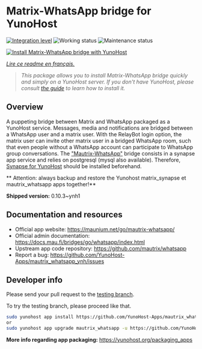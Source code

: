 <!--
N.B.: This README was automatically generated by https://github.com/YunoHost/apps/tree/master/tools/README-generator
It shall NOT be edited by hand.
-->

# Matrix-WhatsApp bridge for YunoHost

[![Integration level](https://dash.yunohost.org/integration/mautrix_whatsapp.svg)](https://dash.yunohost.org/appci/app/mautrix_whatsapp) ![Working status](https://ci-apps.yunohost.org/ci/badges/mautrix_whatsapp.status.svg) ![Maintenance status](https://ci-apps.yunohost.org/ci/badges/mautrix_whatsapp.maintain.svg)

[![Install Matrix-WhatsApp bridge with YunoHost](https://install-app.yunohost.org/install-with-yunohost.svg)](https://install-app.yunohost.org/?app=mautrix_whatsapp)

*[Lire ce readme en français.](./README_fr.md)*

> *This package allows you to install Matrix-WhatsApp bridge quickly and simply on a YunoHost server.
If you don't have YunoHost, please consult [the guide](https://yunohost.org/#/install) to learn how to install it.*

## Overview

A puppeting bridge between Matrix and WhatsApp packaged as a YunoHost service.
Messages, media and notifications are bridged between a WhatsApp user and a matrix user.
With the RelayBot login option, the matrix user can invite other matrix user in a bridged WhatsApp room, such that even people without a WhatsApp account can participate to WhatsApp group conversations.
The ["Mautrix-WhatsApp"](https://docs.mau.fi/bridges/go/whatsapp/index.html) bridge consists in a synapse app service and relies on postgresql (mysql also available).
Therefore, [Synapse for YunoHost](https://github.com/YunoHost-Apps/synapse_ynh) should be installed beforehand.

** Attention: always backup and restore the Yunohost matrix_synapse et mautrix_whatsapp apps together!**


**Shipped version:** 0.10.3~ynh1
## Documentation and resources

* Official app website: <https://maunium.net/go/mautrix-whatsapp/>
* Official admin documentation: <https://docs.mau.fi/bridges/go/whatsapp/index.html>
* Upstream app code repository: <https://github.com/mautrix/whatsapp>
* Report a bug: <https://github.com/YunoHost-Apps/mautrix_whatsapp_ynh/issues>

## Developer info

Please send your pull request to the [testing branch](https://github.com/YunoHost-Apps/mautrix_whatsapp_ynh/tree/testing).

To try the testing branch, please proceed like that.

``` bash
sudo yunohost app install https://github.com/YunoHost-Apps/mautrix_whatsapp_ynh/tree/testing --debug
or
sudo yunohost app upgrade mautrix_whatsapp -u https://github.com/YunoHost-Apps/mautrix_whatsapp_ynh/tree/testing --debug
```

**More info regarding app packaging:** <https://yunohost.org/packaging_apps>
